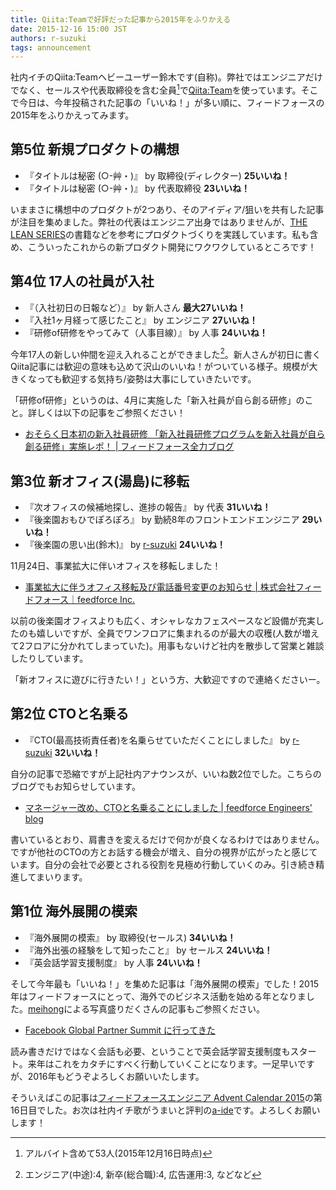 ```yaml
---
title: Qiita:Teamで好評だった記事から2015年をふりかえる
date: 2015-12-16 15:00 JST
authors: r-suzuki
tags: announcement
---
```


社内イチのQiita:Teamヘビーユーザー鈴木です(自称)。弊社ではエンジニアだけでなく、セールスや代表取締役を含む全員[^1]で[Qiita:Team](https://teams.qiita.com/)を使っています。そこで今日は、今年投稿された記事の「いいね！」が多い順に、フィードフォースの2015年をふりかえってみます。

<!--more-->

## 第5位 新規プロダクトの構想

* 『タイトルは秘密 (○-艸・)』 by 取締役(ディレクター) **25いいね！**
* 『タイトルは秘密 (○-艸・)』 by 代表取締役 **23いいね！**

いままさに構想中のプロダクトが2つあり、そのアイディア/狙いを共有した記事が注目を集めました。弊社の代表はエンジニア出身ではありませんが、[THE LEAN SERIES](http://www.oreilly.co.jp/special/lean/)の書籍などを参考にプロダクトづくりを実践しています。私も含め、こういったこれからの新プロダクト開発にワクワクしているところです！

## 第4位 17人の社員が入社

* 『（入社初日の日報など）』 by 新人さん **最大27いいね！**
* 『入社1ヶ月経って感じたこと』 by エンジニア **27いいね！**
* 『研修of研修をやってみて（人事目線）』 by 人事 **24いいね！**

今年17人の新しい仲間を迎え入れることができました[^2]。新人さんが初日に書くQiita記事には歓迎の意味も込めて沢山のいいね！がついている様子。規模が大きくなっても歓迎する気持ち/姿勢は大事にしていきたいです。

「研修of研修」というのは、4月に実施した「新入社員が自ら創る研修」のこと。詳しくは以下の記事をご参照ください！

* [おそらく日本初の新入社員研修 「新入社員研修プログラムを新入社員が自ら創る研修」実施レポ！ | フィードフォース全力ブログ](http://blog.feedforce.jp/archives/11984)

## 第3位 新オフィス(湯島)に移転

* 『次オフィスの候補地探し、進捗の報告』 by 代表 **31いいね！**
* 『後楽園おもひでぽろぽろ』 by 勤続8年のフロントエンドエンジニア **29いいね！**
* 『後楽園の思い出(鈴木)』 by [r-suzuki](/author/r-suzuki) **24いいね！**

11月24日、事業拡大に伴いオフィスを移転しました！

* [事業拡大に伴うオフィス移転及び電話番号変更のお知らせ | 株式会社フィードフォース｜feedforce Inc.](https://www.feedforce.jp/information/5684/)

以前の後楽園オフィスよりも広く、オシャレなカフェスペースなど設備が充実したのも嬉しいですが、全員でワンフロアに集まれるのが最大の収穫(人数が増えて2フロアに分かれてしまっていた)。用事もないけど社内を散歩して営業と雑談したりしています。

「新オフィスに遊びに行きたい！」という方、大歓迎ですので連絡くださいー。

## 第2位 CTOと名乗る

* 『CTO(最高技術責任者)を名乗らせていただくことにしました』 by [r-suzuki](/author/r-suzuki) **32いいね！**

自分の記事で恐縮ですが上記社内アナウンスが、いいね数2位でした。こちらのブログでもお知らせしています。

* [マネージャー改め、CTOと名乗ることにしました | feedforce Engineers' blog](/cto-announcement.html)

書いているとおり、肩書きを変えるだけで何かが良くなるわけではありません。ですが他社のCTOの方とお話する機会が増え、自分の視界が広がったと感じています。自分の会社で必要とされる役割を見極め行動していくのみ。引き続き精進してまいります。

## 第1位 海外展開の模索

* 『海外展開の模索』 by 取締役(セールス) **34いいね！**
* 『海外出張の経験をして知ったこと』 by セールス **24いいね！**
* 『英会話学習支援制度』 by 人事 **24いいね！**

そして今年最も「いいね！」を集めた記事は「海外展開の模索」でした！2015年はフィードフォースにとって、海外でのビジネス活動を始める年となりました。[meihong](/author/meihong)による写真盛りだくさんの記事もご参照ください。

* [Facebook Global Partner Summit に行ってきた](http://damelog.com/sns/facebook/facebook-global-partner-summit/)

読み書きだけではなく会話も必要、ということで英会話学習支援制度もスタート。来年はこれをカタチにすべく行動していくことになります。一足早いですが、2016年もどうぞよろしくお願いいたします。

そういえばこの記事は[フィードフォースエンジニア Advent Calendar 2015](http://www.adventar.org/calendars/906)の第16日目でした。お次は社内イチ歌がうまいと評判の[a-ide](http://www.adventar.org/users/8152)です。よろしくお願いします！

[^1]: アルバイト含めて53人(2015年12月16日時点)
[^2]: エンジニア(中途):4, 新卒(総合職):4, 広告運用:3, などなど
